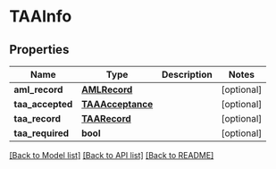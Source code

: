 # TAAInfo


## Properties
Name | Type | Description | Notes
------------ | ------------- | ------------- | -------------
**aml_record** | [**AMLRecord**](AMLRecord.md) |  | [optional] 
**taa_accepted** | [**TAAAcceptance**](TAAAcceptance.md) |  | [optional] 
**taa_record** | [**TAARecord**](TAARecord.md) |  | [optional] 
**taa_required** | **bool** |  | [optional] 

[[Back to Model list]](../README.md#documentation-for-models) [[Back to API list]](../README.md#documentation-for-api-endpoints) [[Back to README]](../README.md)


